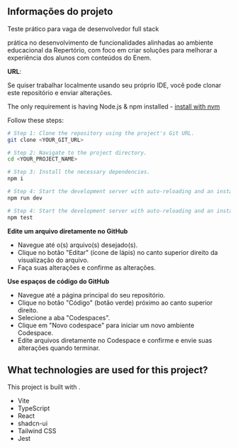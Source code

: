 ## Informações do projeto

Teste prático para vaga de desenvolvedor full stack

prática no desenvolvimento de funcionalidades alinhadas ao ambiente educacional da Repertório, com foco em criar soluções para melhorar a experiência dos alunos com conteúdos do Enem.

**URL**:

Se quiser trabalhar localmente usando seu próprio IDE, você pode clonar este repositório e enviar alterações.

The only requirement is having Node.js & npm installed - [install with nvm](https://github.com/nvm-sh/nvm#installing-and-updating)

Follow these steps:

```sh
# Step 1: Clone the repository using the project's Git URL.
git clone <YOUR_GIT_URL>

# Step 2: Navigate to the project directory.
cd <YOUR_PROJECT_NAME>

# Step 3: Install the necessary dependencies.
npm i

# Step 4: Start the development server with auto-reloading and an instant preview.
npm run dev

# Step 4: Start the development server with auto-reloading and an instant preview.
npm test
```

**Edite um arquivo diretamente no GitHub**

- Navegue até o(s) arquivo(s) desejado(s).
- Clique no botão "Editar" (ícone de lápis) no canto superior direito da visualização do arquivo.
- Faça suas alterações e confirme as alterações.

**Use espaços de código do GitHub**

- Navegue até a página principal do seu repositório.
- Clique no botão "Código" (botão verde) próximo ao canto superior direito.
- Selecione a aba "Codespaces".
- Clique em "Novo codespace" para iniciar um novo ambiente Codespace.
- Edite arquivos diretamente no Codespace e confirme e envie suas alterações quando terminar.

## What technologies are used for this project?

This project is built with .

- Vite
- TypeScript
- React
- shadcn-ui
- Tailwind CSS
- Jest
